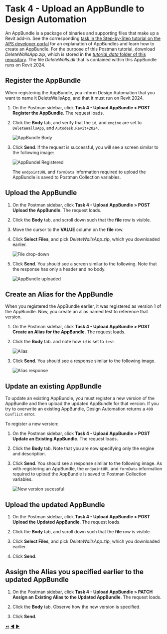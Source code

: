 # Task 4 - Upload an AppBundle to Design Automation

An AppBundle is a package of binaries and supporting files that make up a Revit add-in. See the corresponding [task in the Step-by-Step tutorial on the APS developer portal](https://aps.autodesk.com/en/docs/design-automation/v3/tutorials/revit/step4-publish-appbundle/) for an explanation of AppBundles and learn how to create an AppBundle. For the purpose of this Postman tutorial,  download *DeleteWallsApp.zip*, which is stored in the [*tutorial_data* folder of this repository](../tutorial_data). The file *DeleteWalls.dll* that is contained within this AppBundle runs on Revit 2024.

## Register the AppBundle

When registering the AppBundle, you inform Design Automation that you want to name it DeleteWallsApp, and that it must run on Revit 2024.

1. On the Postman sidebar, click **Task 4 - Upload AppBundle > POST Register the AppBundle**. The request loads.

2. Click the **Body** tab, and verify that the `id`, and `engine` are set to `DeleteWallsApp`, and `Autodesk.Revit+2024`.

    ![AppBundle Body](../images/task4-appbundle_body.png "AppBundle Body")

3. Click **Send**. If the request is successful, you will see a screen similar to the following image:

    ![AppBundel Registered](../images/task4-appbundle_registered.png "AppBundel Registered")

    The `endpointURL` and `formData` information required to upload the AppBundle is saved to Postman Collection variables.

## Upload the AppBundle

1. On the Postman sidebar, click **Task 4 - Upload AppBundle > POST Upload the AppBundle**. The request loads.

2. Click the **Body** tab, and scroll down such that the **file** row is visible.

3. Move the cursor to the **VALUE** column on the **file** row.

4. Click **Select Files**, and pick *DeleteWallsApp.zip*, which you downloaded earlier.

    ![File drop-down](../images/task4-appbundle_file_dropdown.png "File drop-down")

5. Click **Send**. You should see a screen similar to the following. Note that the response has only a header and no body.

    ![AppBundle uploaded](../images/task4-appbundle_uploaded.png "AppBundle uploaded")

## Create an Alias for the AppBundle

When you registered the AppBundle earlier, it was registered as version 1 of the AppBundle. Now, you create an alias named test to reference that version.

1. On the Postman sidebar, click **Task 4 - Upload AppBundle > POST Create an Alias for the AppBundle**. The request loads.

2. Click the **Body** tab. and note how `id` is set to `test`.

    ![Alias](../images/task4-appbundle_alias.png "Alias")

3. Click **Send**. You should see a response similar to the following image.

    ![Alias response](../images/task4-appbundle_alias_set.png "Alias response")

## Update an existing AppBundle

To update an existing AppBundle, you must register a new version of the AppBundle and then upload the updated AppBundle for that version. If you try to overwrite an existing AppBundle, Design Automation returns a `409 Conflict` error.

To register a new version:

1. On the Postman sidebar, click **Task 4 - Upload AppBundle > POST Update an Existing AppBundle**. The request loads.

2. Click the **Body** tab. Note that you are now specifying only the engine and description.

3. Click **Send**. You should see a response similar to the following image. As with registering an AppBundle, the `endpointURL` and `formData` information required to upload the AppBundle is saved to Postman Collection variables.

    ![New version sucessful](../images/task4-appbundle_new_version_successfull.png "New version successful")

## Upload the updated AppBundle

1. On the Postman sidebar, click **Task 4 - Upload AppBundle > POST Upload the Updated AppBundle**. The request loads.

2. Click the **Body** tab, and scroll down such that the **file** row is visible.

3. Click **Select Files**, and pick *DeleteWallsApp.zip*, which you downloaded earlier.

4. Click **Send**.

## Assign the Alias you specified earlier to the updated AppBundle

1. On the Postman sidebar, click **Task 4 - Upload AppBundle > PATCH Assign an Existing Alias to the Updated AppBundle**. The request loads.

2. Click the **Body** tab. Observe how the new version is specified.

3. Click **Send**.

[:rewind:](../readme.md "readme.md") [:arrow_backward:](task-3.md "Previous task") [:arrow_forward:](task-5.md "Next task")
